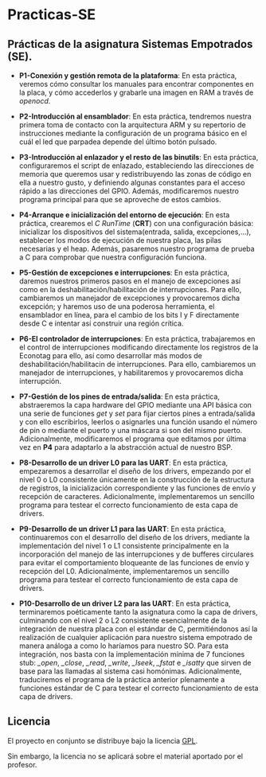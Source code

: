 Practicas-SE  
========================

Prácticas de la asignatura Sistemas Empotrados (SE).  
------------------------

- **P1-Conexión y gestión remota de la plataforma**: En esta práctica, veremos cómo consultar los manuales para encontrar componentes en la placa, y cómo accederlos y grabarle una imagen en RAM a través de *openocd*.  

- **P2-Introducción al ensamblador**: En esta práctica, tendremos nuestra primera toma de contacto con la arquitectura ARM y su repertorio de instrucciones mediante la configuración de un programa básico en el cuál el led que parpadea depende del último botón pulsado.  

- **P3-Introducción al enlazador y el resto de las binutils**: En esta práctica, configuraremos el script de enlazado, estableciendo las direcciones de memoria que queremos usar y redistribuyendo las zonas de código en ella a nuestro gusto, y definiendo algunas constantes para el acceso rápido a las direcciones del GPIO. Además, modificaremos nuestro programa principal para que se aproveche de estos cambios.  

- **P4-Arranque e inicialización del entorno de ejecución**: En esta práctica, crearemos el *C RunTime* (**CRT**) con una configuración básica: inicializar los dispositivos del sistema(entrada, salida, excepciones,...), establecer los modos de ejecución de nuestra placa, las pilas necesarias y el heap. Además, pasaremos nuestro programa de prueba a C para comprobar que nuestra configuración funciona.  

- **P5-Gestión de excepciones e interrupciones**: En esta práctica, daremos nuestros primeros pasos en el manejo de excepciones así como en la deshabilitación/habilitación de interrupciones. Para ello, cambiaremos un manejador de excepciones y provocaremos dicha excepción; y haremos uso de una poderosa herramienta, el ensamblador en línea, para el cambio de los bits I y F directamente desde C e intentar así construir una región crítica.  

- **P6-El controlador de interrupciones**: En esta práctica, trabajaremos en el control de interrupciones modificando directamente los registros de la Econotag para ello, así como desarrollar más modos de deshabilitación/habilitacin de interrupciones. Para ello, cambiaremos un manejador de interrupciones, y habilitaremos y provocaremos dicha interrupción.  

- **P7-Gestión de los pines de entrada/salida**: En esta práctica, abstraeremos la capa hardware del GPIO mediante una API básica con una serie de funciones *get* y *set* para fijar ciertos pines a entrada/salida y con ello escribirlos, leerlos o asignarles una función usando el número de pin o mediante el puerto y una máscara si son del mismo puerto. Adicionalmente, modificaremos el programa que editamos por última vez en **P4** para adaptarlo a la abstracción actual de nuestro BSP.  

- **P8-Desarrollo de un driver L0 para las UART**: En esta práctica, empezaremos a desarrollar el diseño de los drivers, empezando por el nivel 0 o L0 consistente únicamente en la construcción de la estructura de registros, la inicialización correspondiente y las funciones de envío y recepción de caracteres. Adicionalmente, implementaremos un sencillo programa para testear el correcto funcionamiento de esta capa de drivers.  

- **P9-Desarrollo de un driver L1 para las UART**: En esta práctica, continuaremos con el desarrollo del diseño de los drivers, mediante la implementación del nivel 1 o L1 consistente principalmente en la incorporación del manejo de las interrupciones y de bufferes circulares para evitar el comportamiento bloqueante de las funciones de envío y recepción del L0. Adicionalmente, implementaremos un sencillo programa para testear el correcto funcionamiento de esta capa de drivers.  

- **P10-Desarrollo de un driver L2 para las UART**: En esta práctica, terminaremos poéticamente tanto la asignatura como la capa de drivers, culminando con el nivel 2 o L2 consistente esencialmente de la integración de nuestra placa con el estándar de C, permitiéndonos así la realización de cualquier aplicación para nuestro sistema empotrado de manera análoga a como lo haríamos para nuestro SO. Para esta integración, nos basta con la implementación mínima de 7 funciones stub: *_open*, *_close*, *_read*, *_write*, *_lseek*, *_fstat* e *_isatty* que sirven de base para las llamadas al sistema casi homónimas. Adicionalmente, traduciremos el programa de la práctica anterior plenamente a funciones estándar de C para testear el correcto funcionamiento de esta capa de drivers.  

Licencia  
------------------------
El proyecto en conjunto se distribuye bajo la licencia [GPL](LICENSE).  

Sin embargo, la licencia no se aplicará sobre el material aportado por el profesor.  

